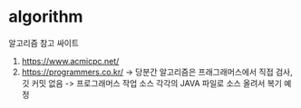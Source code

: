 # algorithm
알고리즘 참고 싸이트
  1) https://www.acmicpc.net/
  2) https://programmers.co.kr/
     -> 당분간 알고리즘은 프래그래머스에서 직접 검사, 깃 커밋 없음
     -> 프로그래머스 작업 소스 각각의 JAVA 파일로 소스 올려서 복기 예정
